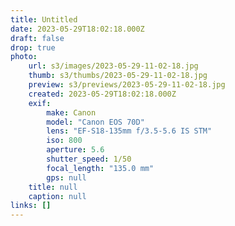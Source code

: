 ```yaml
---
title: Untitled
date: 2023-05-29T18:02:18.000Z
draft: false
drop: true
photo:
    url: s3/images/2023-05-29-11-02-18.jpg
    thumb: s3/thumbs/2023-05-29-11-02-18.jpg
    preview: s3/previews/2023-05-29-11-02-18.jpg
    created: 2023-05-29T18:02:18.000Z
    exif:
        make: Canon
        model: "Canon EOS 70D"
        lens: "EF-S18-135mm f/3.5-5.6 IS STM"
        iso: 800
        aperture: 5.6
        shutter_speed: 1/50
        focal_length: "135.0 mm"
        gps: null
    title: null
    caption: null
links: []
---
```

